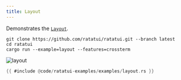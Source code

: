 ```yaml
---
title: Layout
---
```


Demonstrates the [`Layout`](https://docs.rs/ratatui/latest/ratatui/layout/struct.Layout.html).

```shell title=run example
git clone https://github.com/ratatui/ratatui.git --branch latest
cd ratatui
cargo run --example=layout --features=crossterm
```

![layout](layout.gif)

```rust title=layout.rs
{{ #include @code/ratatui-examples/examples/layout.rs }}
```
